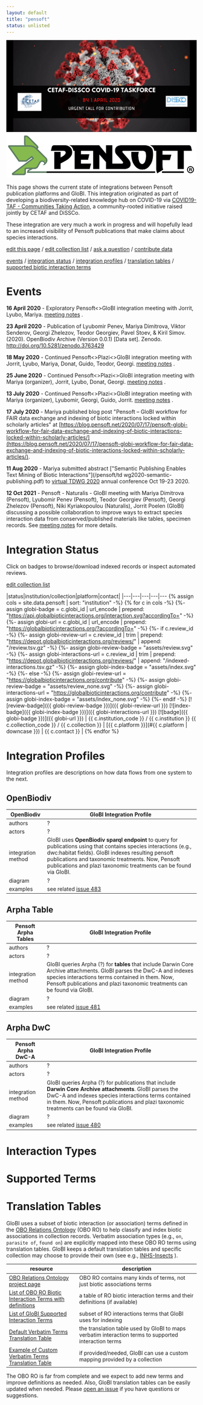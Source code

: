 ```yaml
---
layout: default
title: "pensoft"
status: unlisted
---
```


<div class="figure figure-globi right">
<a href="https://cetaf.org/covid19-taf-communities-taking-action"><img src="/assets/cetaf-dissco-covid.png"/></a><a href="https://pensoft.com"><img src="assets/pensoftlogo_-01.png"/></a>
</div>

This page shows the current state of integrations between Pensoft publication platforms and GloBI. This integration originated as part of developing a biodiversity-related knowledge hub on COVID-19 via [COVID19-TAF - Communities Taking Action](https://cetaf.org/covid19-taf-communities-taking-action), a community-rooted initiative raised jointly by CETAF and DiSSCo.  

These integration are very much a work in progress and will hopefully lead to an increased visibility of Pensoft publications that make claims about species interactions.

[edit this page](https://github.com/globalbioticinteractions/globalbioticinteractions.github.io/blob/main/pensoft/index.md) / [edit collection list](https://github.com/globalbioticinteractions/globalbioticinteractions.github.io/blob/main/_data/pensoft.tsv) / [ask a question](https://github.com/globalbioticinteractions/globalbioticinteractions/issues) / [contribute data](https://github.com/globalbioticinteractions/globalbioticinteractions/issues)

[events](#events)
/ [integration status](#integration-status)
/ [integration profiles](#integration-profiles) 
/ [translation tables](#translation-tables) 
/ [supported biotic interaction terms](#supported-terms) 


# Events 

**16 April 2020** -  Exploratory Pensoft<>GloBI integration meeting with Jorrit, Lyubo, Mariya. [meeting notes](./2020-04-16-pensoft-globi-notes) .

**23 April 2020** - Publication of Lyubomir Penev, Mariya Dimitrova, Viktor Senderov, Georgi Zhelezov, Teodor Georgiev, Pavel Stoev, & Kiril Simov. (2020). OpenBiodiv Archive (Version 0.0.1) [Data set]. Zenodo. http://doi.org/10.5281/zenodo.3763429

**18 May 2020** - Continued Pensoft<>Plazi<>GloBI integration meeting with Jorrit, Lyubo, Mariya, Donat, Guido, Teodor, Georgi. [meeting notes](./2020-05-18-pensoft-zenodo-globi-notes) .

**25 June 2020** - Continued Pensoft<>Plazi<>GloBI integration meeting with Mariya (organizer), Jorrit, Lyubo,  Donat, Georgi. [meeting notes](./2020-06-25-pensoft-plazi-globi-notes) .

**13 July 2020** - Continued Pensoft<>Plazi<>GloBI integration meeting with Mariya (organizer), Lyubomir, Georgi, Guido, Jorrit. [meeting notes](./2020-07-13-pensoft-plazi-globi-notes) .

**17 July 2020** - Mariya published blog post "Pensoft – GloBI workflow for FAIR data exchange and indexing of biotic interactions locked within scholarly articles" at [https://blog.pensoft.net/2020/07/17/pensoft-globi-workflow-for-fair-data-exchange-and-indexing-of-biotic-interactions-locked-within-scholarly-articles/](https://blog.pensoft.net/2020/07/17/pensoft-globi-workflow-for-fair-data-exchange-and-indexing-of-biotic-interactions-locked-within-scholarly-articles/).

**11 Aug 2020** - Mariya submitted abstract ["Semantic Publishing Enables Text Mining of Biotic Interactions"](/pensoft/td
wg2020-semantic-publishing.pdf) to [virtual TDWG 2020](https://www.tdwg.org/conferences/2020/) annual conference Oct 19-23 2020.

**12 Oct 2021** - Pensoft - Naturalis - GloBI meeting with Mariya Dimitrova (Pensoft), Lyubomir Penev (Pensoft), Teodor Georgiev (Pensoft), Georgi Zhelezov (Pensoft), Niki Kyriakopoulou (Naturalis), Jorrit Poelen (GloBI) discussing a possible collaboration to improve ways to extract species interaction data from conserved/published materials like tables, specimen records. See [meeting notes](https://docs.google.com/document/d/1vgsX3k0Gy5Sigalv1fXCFHEwSgJCf2begeaITrsxeQo) for more details.



# Integration Status

Click on badges to browse/download indexed records or inspect automated reviews.

[edit collection list](https://github.com/globalbioticinteractions/globalbioticinteractions.github.io/blob/main/_data/pensoft.tsv)

|status|institution/collection|platform|contact|
|---|---|---|---|---
{% assign cols = site.data.pensoft | sort: "institution" -%}
{% for c in cols -%}
{%- assign globi-badge = c.globi_id | url_encode | prepend: "https://api.globalbioticinteractions.org/interaction.svg?accordingTo=" -%} 
{%- assign globi-url = c.globi_id | url_encode | prepend: "https://globalbioticinteractions.org/?accordingTo=" -%}
{%- if c.review_id -%}
{%- assign globi-review-url = c.review_id | trim | prepend: "https://depot.globalbioticinteractions.org/reviews/" | append: "/review.tsv.gz" -%}
{%- assign globi-review-badge = "assets/review.svg" -%}
{%- assign globi-interactions-url = c.review_id | trim | prepend: "https://depot.globalbioticinteractions.org/reviews/" | append: "/indexed-interactions.tsv.gz" -%}
{%- assign globi-index-badge = "assets/index.svg" -%}
{%- else -%}
{%- assign globi-review-url = "https://globalbioticinteractions.org/contribute" -%}
{%- assign globi-review-badge = "assets/review_none.svg" -%}
{%- assign globi-interactions-url = "https://globalbioticinteractions.org/contribute" -%}
{%- assign globi-index-badge = "assets/index_none.svg" -%}
{%- endif -%}
[![review-badge]({{ globi-review-badge }})]({{ globi-review-url }}) [![index-badge]({{ globi-index-badge }})]({{ globi-interactions-url }}) [![badge]({{ globi-badge }})]({{ globi-url }}) | <span id="{{ c.institution_code }}">{{ c.institution_code }}</span> / {{ c.institution }} {{ c.collection_code }} / {{ c.collection }} | [{{ c.platform }}](#{{ c.platform | downcase }}) | {{ c.contact }} | 
{% endfor %}

# Integration Profiles
Integration profiles are descriptions on how data flows from one system to the next. 


## OpenBiodiv

OpenBiodiv | GloBI Integration Profile
 --- | ---
authors | ?
actors | ?
integration method | GloBI uses **OpenBiodiv sparql endpoint** to query for publications using that contains species interactions (e.g., dwc:habitat fields). GloBI indexes resulting pensoft publications and taxonomic treatments. Now, Pensoft publications and plazi taxonomic treatments can be found via GloBI.
diagram | ?
examples | see related [issue 483](https://github.com/globalbioticinteractions/globalbioticinteractions/issues/483)

## Arpha Table

Pensoft Arpha Tables | GloBI Integration Profile
 --- | ---
authors | ?
actors | ?
integration method | GloBI queries Arpha (?) for **tables** that include Darwin Core Archive attachments.  GloBI parses the DwC-A and indexes species interactions terms contained in them. Now, Pensoft publications and plazi taxonomic treatments can be found via GloBI.
diagram | ?
examples | see related [issue 481](https://github.com/globalbioticinteractions/globalbioticinteractions/issues/481)

## Arpha DwC

Pensoft Arpha DwC-A | GloBI Integration Profile
 --- | ---
authors | ?
actors | ?
integration method | GloBI queries Arpha (?) for publications that include **Darwin Core Archive attachments**.  GloBI parses the DwC-A and indexes species interactions terms contained in them. Now, Pensoft publications and plazi taxonomic treatments can be found via GloBI.
diagram | ?
examples | see related [issue 480](https://github.com/globalbioticinteractions/globalbioticinteractions/issues/480)



# Interaction Types 
# Supported Terms
# Translation Tables

GloBI uses a subset of biotic interaction (or association) terms defined in the [OBO Relations Ontology](http://www.obofoundry.org/ontology/ro.html) (OBO RO) to help classify and index biotic associations in collection records. Verbatim association types (e.g., ```on```, ```parasite of```, ```found on```) are explicitly mapped into these OBO RO terms using translation tables. GloBI keeps a default translation tables and specific collection may choose to provide their own (see e.g., [INHS-Insects](https://github.com/globalbioticinteractions/inhs-insects) ).

| resource | description |
| --- | --- |
| [OBO Relations Ontology project page](http://obofoundry.org/ontology/ro.html) | OBO RO contains many kinds of terms, not just biotic associations terms |
| [List of OBO RO Biotic Interaction Terms with definitions](https://github.com/globalbioticinteractions/nomer/blob/main/nomer/src/test/resources/org/globalbioticinteractions/nomer/match/ro.tsv) | a table of RO biotic interaction terms and their definitions (if available)
| [List of GloBI Supported Interaction Terms](https://github.com/globalbioticinteractions/globalbioticinteractions/blob/main/eol-globi-lib/src/main/resources/org/globalbioticinteractions/interaction_types_ro.csv) | subset of RO interactions terms that GloBI uses for indexing |
| [Default Verbatim Terms Translation Table](https://github.com/globalbioticinteractions/globalbioticinteractions/blob/main/eol-globi-lib/src/main/resources/org/globalbioticinteractions/interaction_types_mapping.csv) | the translation table used by GloBI to maps verbatim interaction terms to supported interaction terms
| [Example of Custom Verbatim Terms Translation Table](https://github.com/globalbioticinteractions/inhs-insects/blob/main/interaction_types_mapping.csv) | if provided/needed, GloBI can use a custom mapping provided by a collection |

The OBO RO is far from complete and we expect to add new terms and improve definitions as needed. Also, GloBI translation tables can be easily updated when needed. Please [open an issue](https://github.com/globalbioticinteractions/globalbioticinteractions/issues/new) if you have questions or suggestions. 
